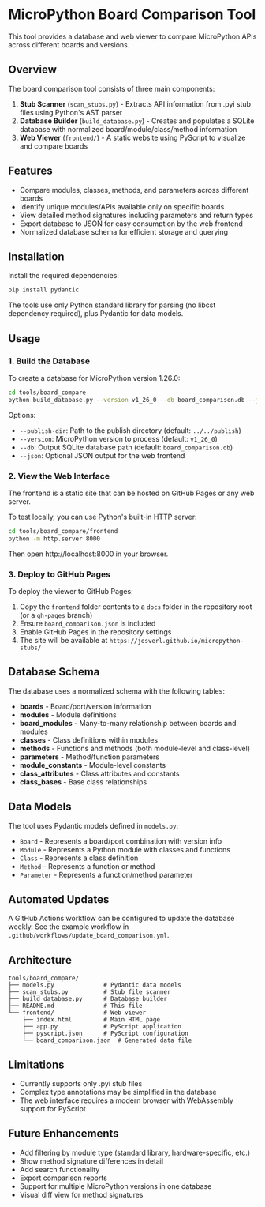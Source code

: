 # MicroPython Board Comparison Tool

This tool provides a database and web viewer to compare MicroPython APIs across different boards and versions.

## Overview

The board comparison tool consists of three main components:

1. **Stub Scanner** (`scan_stubs.py`) - Extracts API information from .pyi stub files using Python's AST parser
2. **Database Builder** (`build_database.py`) - Creates and populates a SQLite database with normalized board/module/class/method information
3. **Web Viewer** (`frontend/`) - A static website using PyScript to visualize and compare boards

## Features

- Compare modules, classes, methods, and parameters across different boards
- Identify unique modules/APIs available only on specific boards
- View detailed method signatures including parameters and return types
- Export database to JSON for easy consumption by the web frontend
- Normalized database schema for efficient storage and querying

## Installation

Install the required dependencies:

```bash
pip install pydantic
```

The tools use only Python standard library for parsing (no libcst dependency required), plus Pydantic for data models.

## Usage

### 1. Build the Database

To create a database for MicroPython version 1.26.0:

```bash
cd tools/board_compare
python build_database.py --version v1_26_0 --db board_comparison.db --json frontend/board_comparison.json
```

Options:
- `--publish-dir`: Path to the publish directory (default: `../../publish`)
- `--version`: MicroPython version to process (default: `v1_26_0`)
- `--db`: Output SQLite database path (default: `board_comparison.db`)
- `--json`: Optional JSON output for the web frontend

### 2. View the Web Interface

The frontend is a static site that can be hosted on GitHub Pages or any web server.

To test locally, you can use Python's built-in HTTP server:

```bash
cd tools/board_compare/frontend
python -m http.server 8000
```

Then open http://localhost:8000 in your browser.

### 3. Deploy to GitHub Pages

To deploy the viewer to GitHub Pages:

1. Copy the `frontend` folder contents to a `docs` folder in the repository root (or a `gh-pages` branch)
2. Ensure `board_comparison.json` is included
3. Enable GitHub Pages in the repository settings
4. The site will be available at `https://josverl.github.io/micropython-stubs/`

## Database Schema

The database uses a normalized schema with the following tables:

- **boards** - Board/port/version information
- **modules** - Module definitions
- **board_modules** - Many-to-many relationship between boards and modules
- **classes** - Class definitions within modules
- **methods** - Functions and methods (both module-level and class-level)
- **parameters** - Method/function parameters
- **module_constants** - Module-level constants
- **class_attributes** - Class attributes and constants
- **class_bases** - Base class relationships

## Data Models

The tool uses Pydantic models defined in `models.py`:

- `Board` - Represents a board/port combination with version info
- `Module` - Represents a Python module with classes and functions
- `Class` - Represents a class definition
- `Method` - Represents a function or method
- `Parameter` - Represents a function/method parameter

## Automated Updates

A GitHub Actions workflow can be configured to update the database weekly. See the example workflow in `.github/workflows/update_board_comparison.yml`.

## Architecture

```
tools/board_compare/
├── models.py              # Pydantic data models
├── scan_stubs.py          # Stub file scanner
├── build_database.py      # Database builder
├── README.md              # This file
└── frontend/              # Web viewer
    ├── index.html         # Main HTML page
    ├── app.py             # PyScript application
    ├── pyscript.json      # PyScript configuration
    └── board_comparison.json  # Generated data file
```

## Limitations

- Currently supports only .pyi stub files
- Complex type annotations may be simplified in the database
- The web interface requires a modern browser with WebAssembly support for PyScript

## Future Enhancements

- Add filtering by module type (standard library, hardware-specific, etc.)
- Show method signature differences in detail
- Add search functionality
- Export comparison reports
- Support for multiple MicroPython versions in one database
- Visual diff view for method signatures
